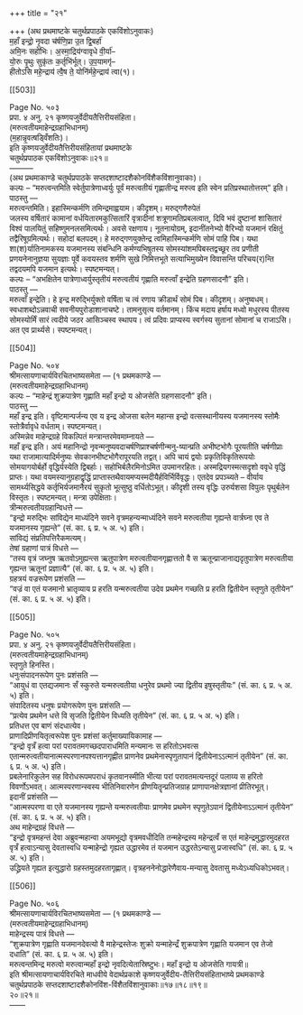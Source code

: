 +++
title = "२१"

+++
(अथ प्रथमाष्टके चतुर्थप्रपाठके एकविंशोऽनुवाकः)  
म॒हाँ इन्द्रो॒ नृ॒वदा च॑र्षणि॒प्रा उ॒त द्वि॒बर्हा॑  
अमि॒नः सहो॑भिः। अ॒स्मा॒द्रिय॑ग्वावृधे वी॒र्या॑–  
यो॒रुः पृ॒थुः सुकृ॑तः क॒र्तृभि॑र्भूत्। उ॒प॒यामगृ॑–  
हीतोऽसि महे॒न्द्राय॑ त्वै॒ष ते॒ योनि॑र्महे॒न्द्राय॑ त्वा(१)।

[[503]]

Page No. ५०३  
प्रपा. ४ अनु. २१ कृष्णयजुर्वेदीयतैत्तिरीयसंहिता।  
(मरुत्वतीयमाहेन्द्रग्रहाभिधानम्)  
(म॒हान्नृ॒वत्षड्विँशतिः)।  
इति कृष्णयजुर्वेदीयतैत्तिरीयसंहितायां प्रथमाष्टके  
चतुर्थप्रपाठक एकविंशोऽनुवाकः॥२१॥  
––––––  
(अथ प्रथमाकाण्डे चतुर्थप्रपाठके सप्तदशाष्टादशैकोनविंशैकविंशानुवाकाः)।  
कल्पः – “मरुत्वन्तमिति स्वेर्तुपात्रेणाध्वर्युः पूर्वं मरुत्वतीयं गृह्णातीन्द्र मरुत्व इति स्वेन प्रतिप्रस्थातोत्तरम्” इति।  
पाठस्तु —  
मरुत्वन्तमिति। इहास्मिन्कर्मणि तमिन्द्रमाह्वयाम। कीदृशम्। मरुद्गणैरुपेतं  
जलस्य वर्षितारं कामानां वर्धयितारमकुत्सितारिं वृत्रादीनां शत्रूणामतिप्रबलत्वात्, दिवि भवं दुष्टानां शासितारं विश्वं पालयितुं सहिष्णुमनलसमित्यर्थः। अवसे रक्षणाय। नूतनायोग्रम्, इदानींतनेभ्यो वैरिभ्यो यजमानं रक्षितुं तद्वैरिषूग्रमित्यर्थः। सहोदां बलपदम्। हे मरुद्गणयुक्तेन्द्र त्वमिहास्मिन्कर्मणि सोमं पाहि पिब। यथा शा(श)र्यातिनामकस्य यजमानस्य संबन्धिनि कर्मण्यभिषुतस्य सोमस्यांशमपिबस्तद्वच्छूर तव प्रणीती प्रणयनेनानुज्ञया सुयज्ञाः पूर्वे कवयस्तव शर्मणि सुखे निमित्तभूते सत्याभिमुख्येन विवासन्ति परिचय(र)न्ति तद्वदयमपि यजमान इत्यर्थः। स्पष्टमन्यत्।  
कल्पः – “अभक्षितेन पात्रेणाध्वर्युस्तृतीयं मरुत्वतीयं गृह्णाति मरुत्वाँ इन्द्रेति ग्रहणसादनौ” इति।  
पाठस्तु —  
मरुत्वाँ इन्द्रेति। हे इन्द्र मरुद्भिर्युक्तो वर्षिता च त्वं रणाय क्रीडार्थं सोमं पिब। कीदृशम्। अनुष्वधम्। स्वधाशब्दोऽन्नवाची सवनीयपुरोडाशानाचष्टे। तामनुसृत्य वर्तमानम्। किंच मदाय हर्षाय मध्वो मधुरस्य पीतस्य सोमस्योर्मिं सारं त्वदीये जठर आसिञ्चस्व स्थापय। त्वं प्रदिवः प्राप्यस्य स्वर्गस्य सुतानां सोमानां च राजाऽसि। अत एव प्रार्थ्यसे। स्पष्टमन्यत्।

[[504]]

Page No. ५०४  
श्रीमत्सायणाचार्यविरचितभाष्यसमेता — (१ प्रथमकाण्डे —  
(मरुत्वतीयमाहेन्द्रग्रहाभिधानम्)  
कल्पः – “माहेन्द्रं शुक्रपात्रेण गृह्णाति महाँ इन्द्रो य ओजसेति ग्रहणसादनौ” इति।  
पाठस्तु —  
महाँ इन्द्र इति। वृष्टिमान्पर्जन्य एव य इन्द्र ओजसा बलेन महान्स इन्द्रो वत्सस्थानीयस्य यजमानस्य स्तोमैः स्तोत्रैर्वावृधे वर्धताम्। स्पष्टमन्यत्।  
अस्मिन्नेव माहेन्द्रग्रहे विकल्पितं मन्त्रान्तरमेवमाम्नायते —  
महाँ इन्द्र इति। अयं महानिन्द्रो नृवन्मनुष्यवदाचर्षणिप्राश्चर्षणीन्मनु-ष्यान्प्रति अभीष्टभोगैः पूरयतीति चर्षणीप्राः यथा राजामात्यादिर्मनुष्यः सेवकानभीष्टभोगैरापूरयति तद्वत्। अपि चायं द्वयोः प्रकृतिविकृतिरूपयोः सोमयागयोर्बर्हो वृद्धिर्यस्येति द्विबर्हाः। सहोभिर्बलैरमिनोऽमित उपमानरहितः। अस्मद्रियगस्मत्सदृशो ववृधे वृद्धिं प्राप्तः। यथा वयमस्यानुग्रहाद्वृद्धिं प्राप्तास्तथैवायमप्यस्मदीयैर्हविर्भिर्विवृद्धः। एतदेव प्रपञ्च्यते – वीर्याय सामर्थ्यसिद्धये कर्तृभिर्यजमानैरयं सुकृतो भूत्सुष्ठु वर्धितोऽभूत्। कीदृशी तस्य वृद्धिः उरुर्यशसा विपुलः पृथुर्बलेन विस्तृतः। स्पष्टमन्यत्। मन्त्रा उपेक्षिताः।  
त्रीन्मरुत्वतीयग्रहान्विधत्ते —  
“इन्द्रो मरुद्भिः सांविद्येन माध्यंदिने सवने वृत्रमहन्यन्माध्यंदिने सवने मरुत्वतीया गृह्यन्ते वार्त्रघ्ना एव ते यजमानस्य गृह्यन्ते” (सं. का. ६ प्र. ५ अ. ५) इति।  
सांविद्यं संप्रतिपत्तिरैकमत्यम्।  
तेषां ग्रहाणां पात्रं विधत्ते —  
“तस्य वृत्रं जघ्नुष ऋतवोऽमुह्यन्त्स ऋतुपात्रेण मरुत्वतीयानगृह्णात्ततो वै स ऋतून्प्राजानाद्यदृतुपात्रेण मरुत्वतीया गृह्यन्त ऋतूनां प्रज्ञात्यै” (सं. का. ६ प्र. ५ अ. ५) इति।  
ग्रहत्रयं वज्ररूपेण प्रशंसति —  
“वज्रं वा एतं यजमानो भ्रातृव्याय प्र हरति यन्मरुत्वतीया उदेव प्रथमेन गच्छति प्र हरति द्वितीयेन स्तृणुते तृतीयेन” (सं. का. ६ प्र. ५ अ. ५) इति।

[[505]]

Page No. ५०५  
प्रपा. ४ अनु. २१ कृष्णयजुर्वेदीयतैत्तिरीयसंहिता।  
(मरुत्वतीयमाहेन्द्रग्रहाभिधानम्)  
स्तृणुते हिनस्ति।  
धनुःसंपादनरूपेण पुनः प्रशंसति —  
“आयुधं वा एतद्यजमानः सँ स्कुरुते यन्मरुत्वतीया धनुरेव प्रथमो ज्या द्वितीय इषुस्तृतीयः” (सं. का. ६ प्र. ५ अ. ५) इति।  
संपादितस्य धनुषः प्रयोगरूपेण पुनः प्रशंसति —  
“प्रत्येव प्रथमेन धत्ते वि सृजति द्वितीयेन विध्यति तृतीयेन” (सं. का. ६ प्र. ५ अ. ५) इति।  
प्रतिधत्त एव बाणं संदधात्येव।  
प्राणादिप्रीणयितृत्वरूपेश पुनः प्रशंसां कर्तुमाख्यायिकामाह —  
“इन्द्रो वृत्रँ हत्वा परां परावतमगच्छदपाराधमिति मन्यमानः स हरितोऽभवत्स एतान्मरुत्वतीयानात्मस्परणानपश्यत्तानगृह्णीत प्राणनेव प्रथमेनास्पृणुतापानं द्वितीयेनाऽऽत्मानं तृतीयेन” (सं. का. ६ प्र. ५ अ. ५) इति।  
प्रबलेनारिकुलेन सह विरोधरूपमपराधं कृतवानस्मीति भीत्या परां परावतमत्यन्तदूरं पलाय्य स हरितो विवर्णोऽभवत्। आत्मस्परणान्स्वस्य भीतिनिवारणेन प्रीणयितॄन्प्रतिजग्राह प्राणापानक्षेत्रज्ञानां प्रीतिरभूत्।  
इदानीं प्रशंसति —  
“आत्मस्परणा वा एते यजमानस्य गृह्यन्ते यन्मरुत्वतीयाः प्राणमेव प्रथमेन स्पृणुतेऽपानं द्वितीयेनाऽऽत्मानं तृतीयेन” (सं. का. ६ प्र. ५ अ. ५) इति।  
अथ माहेन्द्रग्रहं विधत्ते —  
“इन्द्रो वृत्रमहन्तं देवा अब्रुवन्महान्वा अयमभूद्यो वृत्रमवधीदिति तन्महेन्द्रस्य महेन्द्रत्वँ स एतं माहेन्द्रमुद्धारमुदहरत वृत्रँ हत्वाऽन्यासु देवतास्वधि यन्माहेन्द्रो गृह्यत उद्धारमेव तं यजमान उद्धरतेऽन्यासु प्रजास्वधि” (सं. का. ६ प्र. ५ अ. ५) इति।  
उद्ध्रियते गृह्यत इत्युद्धारो ग्रहस्तमुदहरतागृह्णात्। वृत्रहननेनोद्धारेणैवाय-मन्यासु देवतासु मध्येऽध्यधिकोऽभवत्।

[[506]]

Page No. ५०६  
श्रीमत्सायणाचार्यविरचितभाष्यसमेता — (१ प्रथमकाण्डे —  
(मरुत्वतीयमाहेन्द्रग्रहाभिधानम्)  
माहेन्द्रस्य पात्रं विधत्ते —  
“शुक्रपात्रेण गृह्णाति यजमानदेवत्यो वै माहेन्द्रस्तेजः शुक्रो यन्माहेन्द्रँ शुक्रपात्रेण गृह्णाति यजमान एव तेजो दधाति” (सं. का. ६ प्र. ५ अ. ५) इति।  
मरुत्वन्तमिन्द्र मरुत्वो मरुत्वान्महाँ इन्द्रो नृवदित्येतास्रिष्टुभः। महाँ इन्द्रो य ओजसेति गायत्री॥  
इति श्रीमत्सायणाचार्यविरचिते माधवीये वेदार्थप्रकाशे कृष्णयजुर्वेदीय-तैत्तिरीयसंहिताभाष्ये प्रथमकाण्डे चतुर्थप्रपाठके सप्तदशाष्टादशैकोनविंश-विंशैतविंशानुवाकाः॥१७॥१८॥१९॥  
२०॥२१॥  
––––
